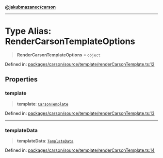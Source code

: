 [**@jakubmazanec/carson**](../README.md)

---

# Type Alias: RenderCarsonTemplateOptions

> **RenderCarsonTemplateOptions** = `object`

Defined in:
[packages/carson/source/template/renderCarsonTemplate.ts:12](https://github.com/jakubmazanec/tools/blob/acfa246dbb1035f65efb7fa114167a3cbefca108/packages/carson/source/template/renderCarsonTemplate.ts#L12)

## Properties

### template

> **template**: [`CarsonTemplate`](CarsonTemplate.md)

Defined in:
[packages/carson/source/template/renderCarsonTemplate.ts:13](https://github.com/jakubmazanec/tools/blob/acfa246dbb1035f65efb7fa114167a3cbefca108/packages/carson/source/template/renderCarsonTemplate.ts#L13)

---

### templateData

> **templateData**: [`TemplateData`](TemplateData.md)

Defined in:
[packages/carson/source/template/renderCarsonTemplate.ts:14](https://github.com/jakubmazanec/tools/blob/acfa246dbb1035f65efb7fa114167a3cbefca108/packages/carson/source/template/renderCarsonTemplate.ts#L14)
